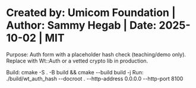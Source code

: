 # Created by: Umicom Foundation | Author: Sammy Hegab | Date: 2025-10-02 | MIT
Purpose: Auth form with a placeholder hash check (teaching/demo only). Replace with Wt::Auth or a vetted crypto lib in production.


Build:
  cmake -S . -B build && cmake --build build -j
Run:
  ./build/wt_auth_hash --docroot . --http-address 0.0.0.0 --http-port 8100
